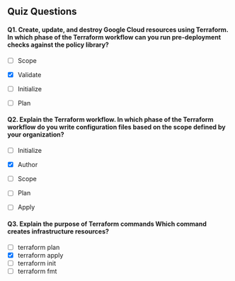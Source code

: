 ## Quiz Questions

#### Q1. Create, update, and destroy Google Cloud resources using Terraform. In which phase of the Terraform workflow can you run pre-deployment checks against the policy library?

- [ ] Scope
- [x] Validate
- [ ] Initialize
- [ ] Plan


#### Q2. Explain the Terraform workflow. In which phase of the Terraform workflow do you write configuration files based on the scope defined by your organization?

- [ ] Initialize
- [x] Author
- [ ] Scope
- [ ] Plan
- [ ] Apply


#### Q3. Explain the purpose of Terraform commands Which command creates infrastructure resources?

- [ ] terraform plan
- [x] terraform apply
- [ ] terraform init
- [ ] terraform fmt
